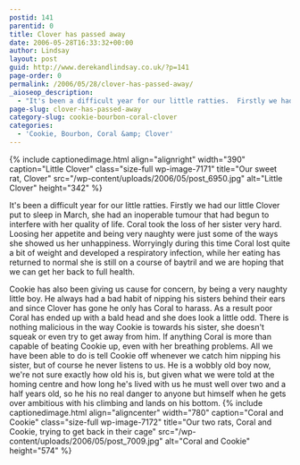 ```yaml
---
postid: 141
parentid: 0
title: Clover has passed away
date: 2006-05-28T16:33:32+00:00
author: Lindsay
layout: post
guid: http://www.derekandlindsay.co.uk/?p=141
page-order: 0
permalink: /2006/05/28/clover-has-passed-away/
_aioseop_description:
  - "It's been a difficult year for our little ratties.  Firstly we had our little Clover put to sleep in March, she had an inoperable tumour that had begun to interfere with her quality of life."
page-slug: clover-has-passed-away
category-slug: cookie-bourbon-coral-clover
categories:
  - 'Cookie, Bourbon, Coral &amp; Clover'
---
```

{% include captionedimage.html align="alignright" width="390" caption="Little Clover" class="size-full wp-image-7171" title="Our sweet rat, Clover" src="/wp-content/uploads/2006/05/post_6950.jpg" alt="Little Clover" height="342" %} 

It's been a difficult year for our little ratties. Firstly we had our little Clover put to sleep in March, she had an inoperable tumour that had begun to interfere with her quality of life. Coral took the loss of her sister very hard. Loosing her appetite and being very naughty were just some of the ways she showed us her unhappiness. Worryingly during this time Coral lost quite a bit of weight and developed a respiratory infection, while her eating has returned to normal she is still on a course of baytril and we are hoping that we can get her back to full health.

Cookie has also been giving us cause for concern, by being a very naughty little boy. He always had a bad habit of nipping his sisters behind their ears and since Clover has gone he only has Coral to harass. As a result poor Coral has ended up with a bald head and she does look a little odd. There is nothing malicious in the way Cookie is towards his sister, she doesn't squeak or even try to get away from him. If anything Coral is more than capable of beating Cookie up, even with her breathing problems. All we have been able to do is tell Cookie off whenever we catch him nipping his sister, but of course he never listens to us. He is a wobbly old boy now, we're not sure exactly how old his is, but given what we were told at the homing centre and how long he's lived with us he must well over two and a half years old, so he his no real danger to anyone but himself when he gets over ambitious with his climbing and lands on his bottom. {% include captionedimage.html align="aligncenter" width="780" caption="Coral and Cookie" class="size-full wp-image-7172" title="Our two rats, Coral and Cookie, trying to get back in their cage" src="/wp-content/uploads/2006/05/post_7009.jpg" alt="Coral and Cookie" height="574" %}